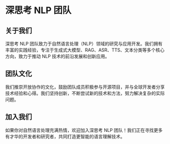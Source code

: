 # 深思考 NLP 团队

## 关于我们
深思考 NLP 团队致力于自然语言处理（NLP）领域的研究与应用开发。我们拥有丰富的实践经验，专注于生成式大模型、RAG、ASR、TTS、文本分类等多个核心方向，致力于推动 NLP 技术的前沿发展和创新应用。


## 团队文化
我们推崇开放协作的文化，鼓励团队成员积极参与开源项目，并与全球开发者分享技术经验和心得。我们坚持创新，不断尝试新的技术和方法，努力解决复杂的实际问题。


## 加入我们
如果你对自然语言处理充满热情，欢迎加入深思考 NLP 团队！我们正在寻找更多有才华的开发者和研究者，共同打造更智能的语言理解技术。